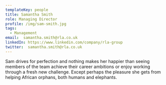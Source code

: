 ```yaml
---
templateKey: people
title: Samantha Smith
role: Managing Director
profile: /img/sam-smith.jpg
tags:
  - Management
email:  samantha.smith@rla.co.uk
linkedIn: https://www.linkedin.com/company/rla-group
twitter:  samantha.smith@rla.co.uk
---
```


Sam drives for perfection and nothing makes her happier than seeing members of the team achieve their career ambitions or enjoy working through a fresh new challenge. Except perhaps the pleasure she gets from helping African orphans, both humans and elephants.
